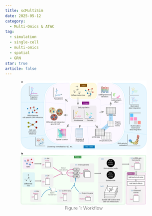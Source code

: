 ```yaml
---
title: scMultiSim
date: 2025-05-12
category:
  - Multi-Omics & ATAC
tag:
  - simulation
  - single-cell
  - multi-omics
  - spatial
  - GRN
star: true
article: false
---
```




<div style="text-align: center;" id="fig1">
    <img src="./images/scMultiSim/Fig1.webp" style="width:80%">
    <div>
        <span style="color:gray">Figure 1: Workflow</span>
        <br><br>
    </div>
</div>

<br>

